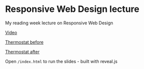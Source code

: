 # Responsive Web Design lecture
My reading week lecture on Responsive Web Design

[Video](http://www.youtube.com/watch?v=G01p2KPeFw8)

[Thermostat before](/thermostat-before)

[Thermostat after](/thermostat-after)

Open `/index.html` to run the slides - built with reveal.js
